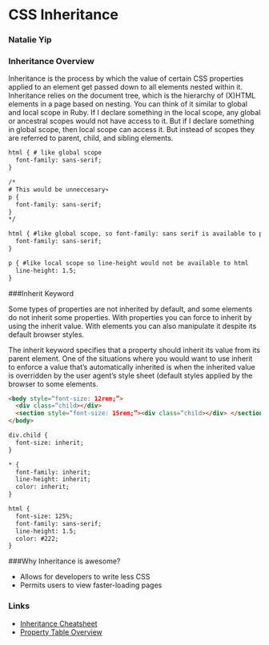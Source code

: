 # CSS Inheritance

### Natalie Yip


### Inheritance Overview

Inheritance is the process by which the value of certain CSS properties applied to an element get passed down to all elements nested within it. Inheritance relies on the document tree, which is the hierarchy of (X)HTML elements in a page based on nesting. You can think of it similar to global and local scope in Ruby. If I declare something in the local scope, any global or ancestral scopes would not have access to it. But if I declare something in global scope, then local scope can access it. But instead of scopes they are referred to parent, child, and sibling elements. 

```html
html { # like global scope
  font-family: sans-serif;
}

/* 
# This would be unneccesary↷
p { 
  font-family: sans-serif;
}
*/

```

```html
html { #like global scope, so font-family: sans serif is available to p
  font-family: sans-serif;
}

p { #like local scope so line-height would not be available to html
  line-height: 1.5;
}

```

###Inherit Keyword

Some types of properties are not inherited by default, and some elements do not inherit some properties. With properties you can force to inherit by using the inherit value. With elements you can also manipulate it despite its default browser styles. 

The inherit keyword specifies that a property should inherit its value from its parent element.
One of the situations where you would want to use inherit to enforce a value that’s automatically inherited is when the inherited value is overridden by the user agent’s style sheet (default styles applied by the browser to some elements.

```html
<body style=“font-size: 12rem;”>
  <div class=“child></div>
  <section style=“font-size: 15rem;”><div class=“child></div> </section>
</body>

div.child {
  font-size: inherit;
}
```
```html
* {
  font-family: inherit;
  line-height: inherit;
  color: inherit;
}

html {
  font-size: 125%;
  font-family: sans-serif;
  line-height: 1.5;
  color: #222;
}
```

###Why Inheritance is awesome? 
- Allows for developers to write less CSS 
- Permits users to view faster-loading pages 

### Links
- [Inheritance Cheatsheet](http://srjcstaff.santarosa.edu/~tfleming/htmlb/CSS_Cheat_Sheet_Inheritance_Cascade_Specificity.pdf)
- [Property Table Overview](https://www.w3.org/TR/CSS21/propidx.html)
